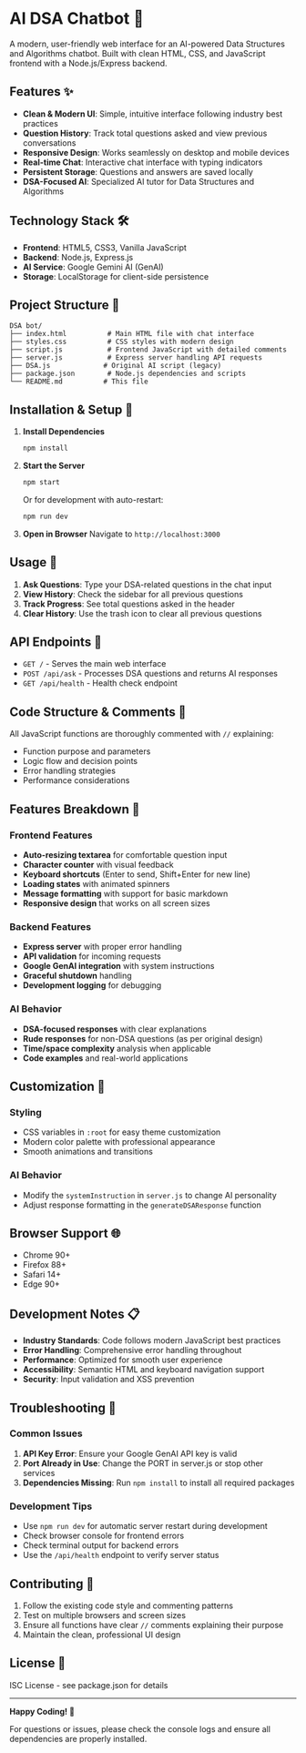# AI DSA Chatbot 🤖

A modern, user-friendly web interface for an AI-powered Data Structures and Algorithms chatbot. Built with clean HTML, CSS, and JavaScript frontend with a Node.js/Express backend.

## Features ✨

- **Clean & Modern UI**: Simple, intuitive interface following industry best practices
- **Question History**: Track total questions asked and view previous conversations
- **Responsive Design**: Works seamlessly on desktop and mobile devices
- **Real-time Chat**: Interactive chat interface with typing indicators
- **Persistent Storage**: Questions and answers are saved locally
- **DSA-Focused AI**: Specialized AI tutor for Data Structures and Algorithms

## Technology Stack 🛠️

- **Frontend**: HTML5, CSS3, Vanilla JavaScript
- **Backend**: Node.js, Express.js
- **AI Service**: Google Gemini AI (GenAI)
- **Storage**: LocalStorage for client-side persistence

## Project Structure 📁

```
DSA bot/
├── index.html          # Main HTML file with chat interface
├── styles.css          # CSS styles with modern design
├── script.js           # Frontend JavaScript with detailed comments
├── server.js           # Express server handling API requests
├── DSA.js             # Original AI script (legacy)
├── package.json        # Node.js dependencies and scripts
└── README.md          # This file
```

## Installation & Setup 🚀

1. **Install Dependencies**
   ```bash
   npm install
   ```

2. **Start the Server**
   ```bash
   npm start
   ```
   
   Or for development with auto-restart:
   ```bash
   npm run dev
   ```

3. **Open in Browser**
   Navigate to `http://localhost:3000`

## Usage 💬

1. **Ask Questions**: Type your DSA-related questions in the chat input
2. **View History**: Check the sidebar for all previous questions
3. **Track Progress**: See total questions asked in the header
4. **Clear History**: Use the trash icon to clear all previous questions

## API Endpoints 🔗

- `GET /` - Serves the main web interface
- `POST /api/ask` - Processes DSA questions and returns AI responses
- `GET /api/health` - Health check endpoint

## Code Structure & Comments 📝

All JavaScript functions are thoroughly commented with `//` explaining:
- Function purpose and parameters
- Logic flow and decision points
- Error handling strategies
- Performance considerations

## Features Breakdown 🎯

### Frontend Features
- **Auto-resizing textarea** for comfortable question input
- **Character counter** with visual feedback
- **Keyboard shortcuts** (Enter to send, Shift+Enter for new line)
- **Loading states** with animated spinners
- **Message formatting** with support for basic markdown
- **Responsive design** that works on all screen sizes

### Backend Features
- **Express server** with proper error handling
- **API validation** for incoming requests
- **Google GenAI integration** with system instructions
- **Graceful shutdown** handling
- **Development logging** for debugging

### AI Behavior
- **DSA-focused responses** with clear explanations
- **Rude responses** for non-DSA questions (as per original design)
- **Time/space complexity** analysis when applicable
- **Code examples** and real-world applications

## Customization 🎨

### Styling
- CSS variables in `:root` for easy theme customization
- Modern color palette with professional appearance
- Smooth animations and transitions

### AI Behavior
- Modify the `systemInstruction` in `server.js` to change AI personality
- Adjust response formatting in the `generateDSAResponse` function

## Browser Support 🌐

- Chrome 90+
- Firefox 88+
- Safari 14+
- Edge 90+

## Development Notes 📋

- **Industry Standards**: Code follows modern JavaScript best practices
- **Error Handling**: Comprehensive error handling throughout
- **Performance**: Optimized for smooth user experience
- **Accessibility**: Semantic HTML and keyboard navigation support
- **Security**: Input validation and XSS prevention

## Troubleshooting 🔧

### Common Issues

1. **API Key Error**: Ensure your Google GenAI API key is valid
2. **Port Already in Use**: Change the PORT in server.js or stop other services
3. **Dependencies Missing**: Run `npm install` to install all required packages

### Development Tips

- Use `npm run dev` for automatic server restart during development
- Check browser console for frontend errors
- Check terminal output for backend errors
- Use the `/api/health` endpoint to verify server status

## Contributing 🤝

1. Follow the existing code style and commenting patterns
2. Test on multiple browsers and screen sizes
3. Ensure all functions have clear `//` comments explaining their purpose
4. Maintain the clean, professional UI design

## License 📄

ISC License - see package.json for details

---

**Happy Coding! 🎉**

For questions or issues, please check the console logs and ensure all dependencies are properly installed.
